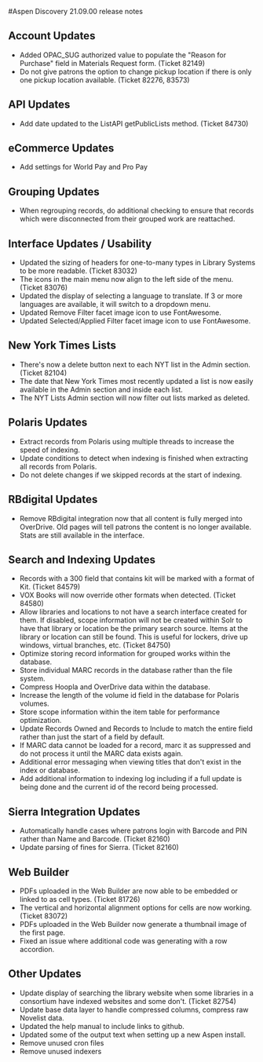 #Aspen Discovery 21.09.00 release notes
## Account Updates
- Added OPAC_SUG authorized value to populate the "Reason for Purchase" field in Materials Request form. (Ticket 82149)
- Do not give patrons the option to change pickup location if there is only one pickup location available. (Ticket 82276, 83573)

## API Updates
- Add date updated to the ListAPI getPublicLists method. (Ticket 84730) 

## eCommerce Updates
- Add settings for World Pay and Pro Pay

## Grouping Updates
- When regrouping records, do additional checking to ensure that records which were disconnected from their grouped work are reattached.  

## Interface Updates / Usability
- Updated the sizing of headers for one-to-many types in Library Systems to be more readable. (Ticket 83032)
- The icons in the main menu now align to the left side of the menu. (Ticket 83076)
- Updated the display of selecting a language to translate. If 3 or more languages are available, it will switch to a dropdown menu.
- Updated Remove Filter facet image icon to use FontAwesome.
- Updated Selected/Applied Filter facet image icon to use FontAwesome.

## New York Times Lists
- There's now a delete button next to each NYT list in the Admin section. (Ticket 82104)
- The date that New York Times most recently updated a list is now easily available in the Admin section and inside each list.
- The NYT Lists Admin section will now filter out lists marked as deleted.

## Polaris Updates
- Extract records from Polaris using multiple threads to increase the speed of indexing. 
- Update conditions to detect when indexing is finished when extracting all records from Polaris. 
- Do not delete changes if we skipped records at the start of indexing. 

## RBdigital Updates
- Remove RBdigital integration now that all content is fully merged into OverDrive. Old pages will tell patrons the content is no longer available. Stats are still available in the interface.

## Search and Indexing Updates
- Records with a 300 field that contains kit will be marked with a format of Kit. (Ticket 84579)
- VOX Books will now override other formats when detected. (Ticket 84580)
- Allow libraries and locations to not have a search interface created for them.  If disabled, scope information will not be created within Solr to have that library or location be the primary search source. 
  Items at the library or location can still be found. This is useful for lockers, drive up windows, virtual branches, etc. (Ticket 84750)
- Optimize storing record information for grouped works within the database. 
- Store individual MARC records in the database rather than the file system.
- Compress Hoopla and OverDrive data within the database.
- Increase the length of the volume id field in the database for Polaris volumes.
- Store scope information within the item table for performance optimization.
- Update Records Owned and Records to Include to match the entire field rather than just the start of a field by default. 
- If MARC data cannot be loaded for a record, marc it as suppressed and do not process it until the MARC data exists again.
- Additional error messaging when viewing titles that don't exist in the index or database.
- Add additional information to indexing log including if a full update is being done and the current id of the record being processed. 

## Sierra Integration Updates
- Automatically handle cases where patrons login with Barcode and PIN rather than Name and Barcode. (Ticket 82160)
- Update parsing of fines for Sierra. (Ticket 82160)

## Web Builder
- PDFs uploaded in the Web Builder are now able to be embedded or linked to as cell types. (Ticket 81726)
- The vertical and horizontal alignment options for cells are now working. (Ticket 83072)
- PDFs uploaded in the Web Builder now generate a thumbnail image of the first page.
- Fixed an issue where additional code was generating with a row accordion.

## Other Updates
- Update display of searching the library website when some libraries in a consortium have indexed websites and some don't. (Ticket 82754)
- Update base data layer to handle compressed columns, compress raw Novelist data.   
- Updated the help manual to include links to github. 
- Updated some of the output text when setting up a new Aspen install.
- Remove unused cron files
- Remove unused indexers
